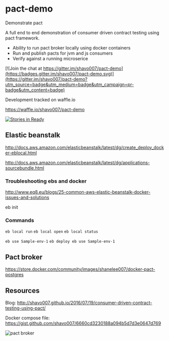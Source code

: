 
# pact-demo

Demonstrate pact

A full end to end demonstration of consumer driven contract testing using pact framework.

* Ability to run pact broker locally using docker containers
* Run and publish pacts for jvm and js consumers
* Verify against a running microserice

[![Join the chat at https://gitter.im/shavo007/pact-demo](https://badges.gitter.im/shavo007/pact-demo.svg)](https://gitter.im/shavo007/pact-demo?utm_source=badge&utm_medium=badge&utm_campaign=pr-badge&utm_content=badge)


Development tracked on waffle.io

https://waffle.io/shavo007/pact-demo

[![Stories in Ready](https://badge.waffle.io/shavo007/pact-demo.png?label=ready&title=Ready)](https://waffle.io/shavo007/pact-demo)

## Elastic beanstalk

http://docs.aws.amazon.com/elasticbeanstalk/latest/dg/create_deploy_docker-eblocal.html

http://docs.aws.amazon.com/elasticbeanstalk/latest/dg/applications-sourcebundle.html

### Troubleshooting ebs and docker
http://www.eq8.eu/blogs/25-common-aws-elastic-beanstalk-docker-issues-and-solutions

eb init



### Commands
`eb local run`
`eb local open`
`eb local status`


`eb use Sample-env-1`
`eb deploy eb use Sample-env-1`




## Pact broker

https://store.docker.com/community/images/shanelee007/docker-pact-postgres

## Resources
Blog:  http://shavo007.github.io/2016/07/19/consumer-driven-contract-testing-using-pact/

Docker compose file: https://gist.github.com/shavo007/6660cd3230188a094b5d7d3e0647d769


![pact broker]( http://shavo007.github.io/content/images/2016/07/Screen-Shot-2016-07-30-at-8-18-09-PM.png)

